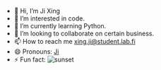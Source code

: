 - 👋 Hi, I’m Ji Xing
- 👀 I’m interested in code.
- 🌱 I’m currently learning Python.
- 💞️ I’m looking to collaborate on certain business.
- 📫 How to reach me xing.ji@student.lab.fi
- 😄 Pronouns: [Ji](https://www.bilibili.tv/en)
- ⚡ Fun fact: ![sunset](https://www.vecteezy.com/photo/6240302-abstract-soft-focus-sunset-field-landscape-of-yellow-flowers-and-grass-meadow-warm-golden-hour-sunset-sunrise-time-tranquil-spring-summer-nature-closeup-and-blurred-forest-background-idyllic-nature)

<!---
Dallzay/Dallzay is a ✨ special ✨ repository because its `README.md` (this file) appears on your GitHub profile.
You can click the Preview link to take a look at your changes.
--->
